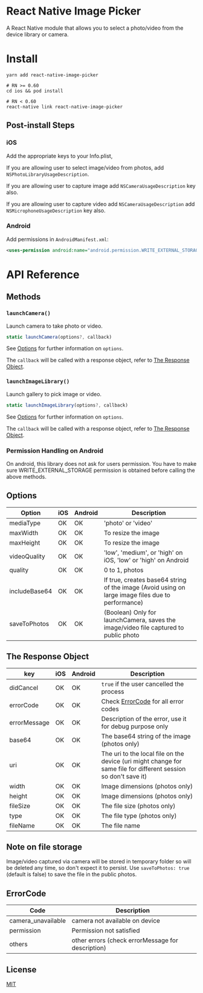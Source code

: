 # React Native Image Picker

A React Native module that allows you to select a photo/video from the device library or camera.

# Install

```
yarn add react-native-image-picker

# RN >= 0.60
cd ios && pod install

# RN < 0.60
react-native link react-native-image-picker
```

## Post-install Steps

### iOS

Add the appropriate keys to your Info.plist,

If you are allowing user to select image/video from photos, add `NSPhotoLibraryUsageDescription`.

If you are allowing user to capture image add `NSCameraUsageDescription` key also.

If you are allowing user to capture video add `NSCameraUsageDescription` add `NSMicrophoneUsageDescription` key also.

### Android

Add permissions in `AndroidManifest.xml`:

```xml
<uses-permission android:name="android.permission.WRITE_EXTERNAL_STORAGE"/>
```


# API Reference

## Methods

### `launchCamera()`

Launch camera to take photo or video.

```js
static launchCamera(options?, callback)
```

See [Options](#options) for further information on `options`.

The `callback` will be called with a response object, refer to [The Response Object](#the-response-object).

### `launchImageLibrary()`

Launch gallery to pick image or video.

```js
static launchImageLibrary(options?, callback)
```

See [Options](#options) for further information on `options`.

The `callback` will be called with a response object, refer to [The Response Object](#the-response-object).

### Permission Handling on Android

On android, this library does not ask for users permission. You have to make sure WRITE_EXTERNAL_STORAGE permission is obtained before calling the above methods.

## Options

| Option             | iOS   | Android | Description                                                                                                      |
| ------------------ | ------| ------- | ---------------------------------------------------------------------------------------------------------------- |
| mediaType          | OK    | OK      | 'photo' or 'video'                                                                                               |
| maxWidth           | OK    | OK      | To resize the image                                                                                              |
| maxHeight          | OK    | OK      | To resize the image                                                                                              |
| videoQuality       | OK    | OK      | 'low', 'medium', or 'high' on iOS, 'low' or 'high' on Android                                                    |
| quality            | OK    | OK      | 0 to 1, photos                                                                                                   |
| includeBase64      | OK    | OK      | If true, creates base64 string of the image (Avoid using on large image files due to performance)                |
| saveToPhotos       | OK    | OK      | (Boolean) Only for launchCamera, saves the image/video file captured to public photo                             |


## The Response Object

| key              | iOS  | Android | Description                                                                                                          |
| ---------------- | -----| --------| -------------------------------------------------------------------------------------------------------------------- |
| didCancel        | OK   | OK      | `true` if the user cancelled the process                                                                             |
| errorCode        | OK   | OK      | Check [ErrorCode](#ErrorCode) for all error codes                                                                    |
| errorMessage     | OK   | OK      | Description of the error, use it for debug purpose only                                                              |
| base64           | OK   | OK      | The base64 string of the image (photos only)                                                                         |
| uri              | OK   | OK      | The uri to the local file on the device (uri might change for same file for different session so don't save it)      |
| width            | OK   | OK      | Image dimensions (photos only)                                                                                       |
| height           | OK   | OK      | Image dimensions (photos only)                                                                                       |
| fileSize         | OK   | OK      | The file size (photos only)                                                                                          |
| type             | OK   | OK      | The file type (photos only)                                                                                          |
| fileName         | OK   | OK      | The file name                                                                                                        |

## Note on file storage
Image/video captured via camera will be stored in temporary folder so will be deleted any time, so don't expect it to persist. Use `saveToPhotos: true` (default is false) to save the file in the public photos.


## ErrorCode

| Code               | Description                                                                                                      |
| ------------------ | ---------------------------------------------------------------------------------------------------------------- |
| camera_unavailable | camera not available on device                                                                                   |
| permission         | Permission not satisfied                                                                                         |
| others             | other errors (check errorMessage for description)                                                                |

## License

[MIT](LICENSE.md)
